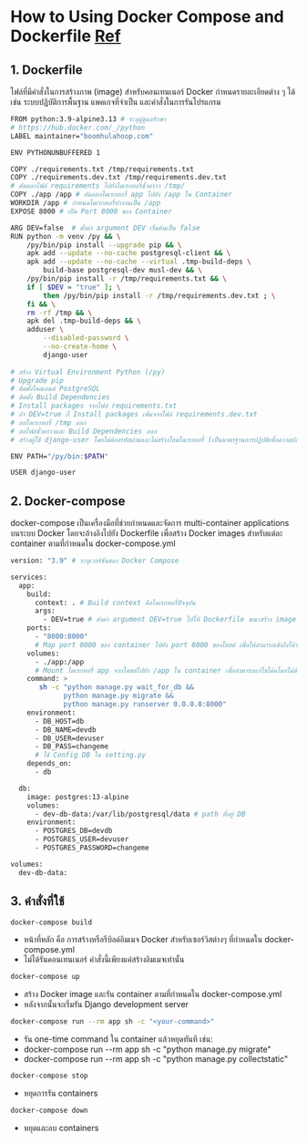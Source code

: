 # How to Using Docker Compose and Dockerfile [Ref](https://github.com/chanawit-k/recipes-app-api)

## 1. Dockerfile
ไฟล์ที่มีคำสั่งในการสร้างภาพ (image) สำหรับคอนเทนเนอร์ Docker กำหนดรายละเอียดต่าง ๆ ได้ เช่น ระบบปฏิบัติการพื้นฐาน แพคเกจที่จำเป็น และคำสั่งในการรันโปรแกรม
```bash
FROM python:3.9-alpine3.13 # ระบุผู้ดูแลรักษา
# https://hub.docker.com/_/python 
LABEL maintainer="boomhulahoop.com"

ENV PYTHONUNBUFFERED 1

COPY ./requirements.txt /tmp/requirements.txt
COPY ./requirements.dev.txt /tmp/requirements.dev.txt
# คัดลอกไฟล์ requirements ไปยังไดเรกทอรี่ชั่วคราว /tmp/
COPY ./app /app # คัดลอกไดเรกทอรี่ app ไปยัง /app ใน Container
WORKDIR /app # กำหนดไดเรกทอรี่ทำงานเป็น /app
EXPOSE 8000 # เปิด Port 8000 ของ Container

ARG DEV=false  # ตั้งค่า argument DEV เริ่มต้นเป็น false
RUN python -m venv /py && \
    /py/bin/pip install --upgrade pip && \
    apk add --update --no-cache postgresql-client && \
    apk add --update --no-cache --virtual .tmp-build-deps \
        build-base postgresql-dev musl-dev && \
    /py/bin/pip install -r /tmp/requirements.txt && \
    if [ $DEV = "true" ]; \
        then /py/bin/pip install -r /tmp/requirements.dev.txt ; \
    fi && \
    rm -rf /tmp && \
    apk del .tmp-build-deps && \
    adduser \
        --disabled-password \
        --no-create-home \
        django-user
    
# สร้าง Virtual Environment Python (/py)
# Upgrade pip
# ติดตั้งไคลเอนต์ PostgreSQL
# ติดตั้ง Build Dependencies
# Install packages จากไฟล์ requirements.txt
# ถ้า DEV=true ก็ Install packages เพิ่มจากไฟล์ requirements.dev.txt
# ลบไดเรกทอรี่ /tmp ออก
# ลบไฟล์ชั่วคราวและ Build Dependencies ออก
# สร้างผู้ใช้ django-user โดยไม่ต้องรหัสผ่านและไม่สร้างโฮมไดเรกทอรี่ (เป็นมาตรฐานการปฏิบัติเพื่อความปลอดภัย)

ENV PATH="/py/bin:$PATH"

USER django-user
```
## 2. Docker-compose
docker-compose เป็นเครื่องมือที่ช่วยกำหนดและจัดการ multi-container applications บนระบบ Docker โดยจะอ้างอิงไปยัง Dockerfile เพื่อสร้าง Docker images สำหรับแต่ละ container ตามที่กำหนดใน docker-compose.yml
```bash 
version: "3.9" # ระบุเวอร์ชันของ Docker Compose

services:
  app:
    build:
      context: . # Build context คือไดเรกทอรี่ปัจจุบัน
      args:
        - DEV=true # ส่งค่า argument DEV=true ไปให้ Dockerfile ขณะสร้าง image
    ports:
      - "8000:8000"
      # Map port 8000 ของ container ไปยัง port 8000 ของโฮสต์ เพื่อให้สามารถเข้าถึงได้จากภายนอก
    volumes:
      - ./app:/app
      # Mount ไดเรกทอรี่ app จากโฮสต์ไปยัง /app ใน container เพื่อสามารถแก้ไขโค้ดโดยไม่ต้องสร้างใหม่
    command: >
       sh -c "python manage.py wait_for_db &&
             python manage.py migrate &&
             python manage.py runserver 0.0.0.0:8000"
    environment:
      - DB_HOST=db
      - DB_NAME=devdb
      - DB_USER=devuser
      - DB_PASS=changeme
      # ใช้ Config DB ใน setting.py 
    depends_on:
      - db

  db:
    image: postgres:13-alpine
    volumes:
      - dev-db-data:/var/lib/postgresql/data # path ที่อยู่ DB
    environment:
      - POSTGRES_DB=devdb
      - POSTGRES_USER=devuser
      - POSTGRES_PASSWORD=changeme

volumes:
  dev-db-data:
```
## 3. คำสั่งที่ใช้
```bash
docker-compose build
```
- หน้าที่หลัก คือ การสร้างหรือรีบิลด์อิมเมจ Docker สำหรับเซอร์วิสต่างๆ ที่กำหนดใน docker-compose.yml
- ไม่ได้รันคอนเทนเนอร์ คำสั่งนี้เพียงแค่สร้างอิมเมจเท่านั้น

```bash 
docker-compose up
``` 
- สร้าง Docker image และรัน container ตามที่กำหนดใน docker-compose.yml
- หลังจากนั้นจะเริ่มรัน Django development server

```bash 
docker-compose run --rm app sh -c "<your-command>" 
``` 
- รัน one-time command ใน container แล้วหยุดทันที เช่น:
- docker-compose run --rm app sh -c "python manage.py migrate"
- docker-compose run --rm app sh -c "python manage.py collectstatic"

```bash 
docker-compose stop 
``` 
- หยุดการรัน containers

```bash
docker-compose down
```
- หยุดและลบ containers

